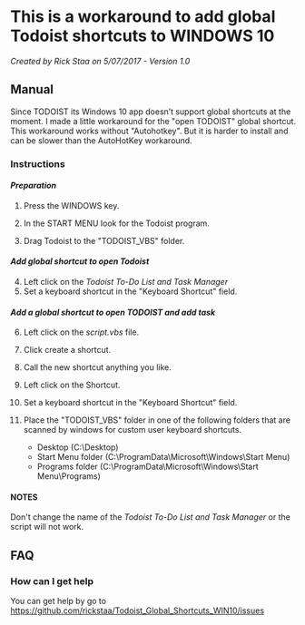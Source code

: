 # This is a workaround to add global Todoist shortcuts to WINDOWS 10

_Created by Rick Staa on 5/07/2017 - Version 1.0_

## Manual

Since TODOIST its Windows 10 app doesn’t support global shortcuts at the moment. I made a little workaround for the "open TODOIST" global shortcut.
This workaround works without "Autohotkey". But it is harder to install and can be slower than the AutoHotKey workaround.

### Instructions

#### _Preparation_

1.  Press the WINDOWS key.

2.  In the START MENU look for the Todoist program.
3.  Drag Todoist to the "TODOIST_VBS" folder.

#### _Add global shortcut to open Todoist_

4.  Left click on the _Todoist To-Do List and Task Manager_
5.  Set a keyboard shortcut in the "Keyboard Shortcut" field.

#### _Add a global shortcut to open TODOIST and add task_

6.  Left click on the _script.vbs_ file.

7.  Click create a shortcut.

8.  Call the new shortcut anything you like.

9.  Left click on the Shortcut.

10. Set a keyboard shortcut in the "Keyboard Shortcut" field.

11. Place the "TODOIST_VBS" folder in one of the following folders that are scanned by windows for custom user keyboard shortcuts.

    -   Desktop (C:\\Desktop)
    -   Start Menu folder (C:\\ProgramData\\Microsoft\\Windows\\Start Menu)
    -   Programs folder (C:\\ProgramData\\Microsoft\\Windows\\Start Menu\\Programs)

#### NOTES

Don't change the name of the _Todoist To-Do List and Task Manager_ or the script will not work.

## FAQ

### How can I get help

You can get help by go to <https://github.com/rickstaa/Todoist_Global_Shortcuts_WIN10/issues>
